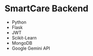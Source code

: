 # SmartCare Backend

-   Python
-   Flask
-   JWT
-   Scikit-Learn
-   MongoDB
-   Google Gemini API
